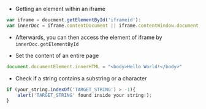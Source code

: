 * Getting an element within an iframe
```javascript
var iframe = doucment.getElementById('iframeid'):
var innerDoc = iframe.contentDocument || iframe.contentWindow.document;
```
- Afterwards, you can then access the element of iframe by `innerDoc.getElementById`

* Set the content of an entire page
```javascript
document.documentElement.innerHTML = "<body>Hello World!</body>"
```

* Check if a string contains a substring or a character
```javascript
if (your_string.indexOf('TARGET_STRING') > -1){
    alert('TARGET_STRING' found inside your string!);
}
```
